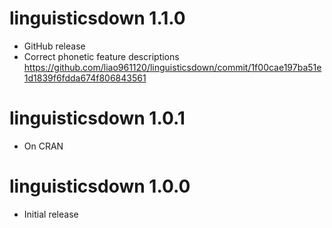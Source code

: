 # linguisticsdown 1.1.0

* GitHub release
* Correct phonetic feature descriptions https://github.com/liao961120/linguisticsdown/commit/1f00cae197ba51e1d1839f6fdda674f806843561

# linguisticsdown 1.0.1

* On CRAN

# linguisticsdown 1.0.0

* Initial release
